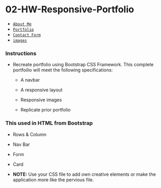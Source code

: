 # 02-HW-Responsive-Portfolio

* [`About Me`](index.html)
* [`Portfolio`](portfolio.html)
* [`Contact Form`](contact.html)
* [`images`](asset/*.html)

### Instructions

* Recreate portfolio using Bootstrap CSS Framework. This complete portfoilio will meet the following specifications:

  * A navbar

  * A responsive layout

  * Responsive images

  * Replicate prior portfolio

### This used in HTML from Bootstrap

  * Rows & Column 

  * Nav Bar

  * Form

  * Card

* **NOTE:** Use your CSS file to add own creative elements or make the application more like the pervious file. 


